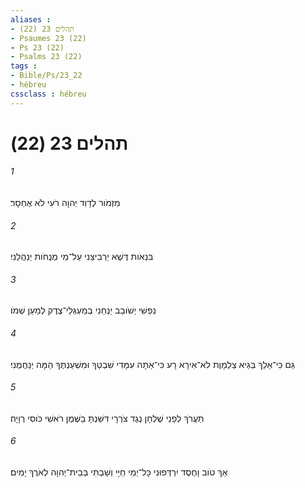 ```yaml
---
aliases : 
- תהלים 23 (22)
- Psaumes 23 (22)
- Ps 23 (22)
- Psalms 23 (22)
tags : 
- Bible/Ps/23_22
- hébreu
cssclass : hébreu
---
```


# תהלים 23 (22)

###### 1
מִזְמֹור לְדָוִד יְהוָה רֹעִי לֹא אֶחְסָר׃
###### 2
בִּנְאֹות דֶּשֶׁא יַרְבִּיצֵנִי עַל־מֵי מְנֻחֹות יְנַהֲלֵנִי׃
###### 3
נַפְשִׁי יְשֹׁובֵב יַנְחֵנִי בְמַעְגְּלֵי־צֶדֶק לְמַעַן שְׁמֹו׃
###### 4
גַּם כִּי־אֵלֵךְ בְּגֵיא צַלְמָוֶת לֹא־אִירָא רָע כִּי־אַתָּה עִמָּדִי שִׁבְטְךָ וּמִשְׁעַנְתֶּךָ הֵמָּה יְנַחֲמֻנִי׃
###### 5
תַּעֲרֹךְ לְפָנַי שֻׁלְחָן נֶגֶד צֹרְרָי דִּשַּׁנְתָּ בַשֶּׁמֶן רֹאשִׁי כֹּוסִי רְוָיָה׃
###### 6
אַךְ טֹוב וָחֶסֶד יִרְדְּפוּנִי כָּל־יְמֵי חַיָּי וְשַׁבְתִּי בְּבֵית־יְהוָה לְאֹרֶךְ יָמִים׃
